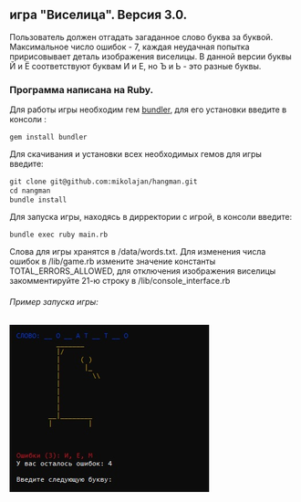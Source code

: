 ## игра "Виселица". Версия 3.0.

Пользователь должен отгадать загаданное слово буква за буквой. Максимальное число ошибок - 7, каждая неудачная попытка пририсовывает деталь изображения виселицы.
В данной версии буквы Й и Ё соответствуют буквам И и Е, но Ъ и Ь - это разные буквы.

### Программа написана на Ruby.

Для работы игры необходим гем [bundler](https://bundler.io/), для его установки введите в консоли :

    gem install bundler
    
Для скачивания и установки всех необходимых гемов для игры введите:

    git clone git@github.com:mikolajan/hangman.git
    cd nangman
    bundle install

Для запуска игры, находясь в дирректории с игрой, в консоли введите:

    bundle exec ruby main.rb

Слова для игры хранятся в /data/words.txt. Для изменения числа ошибок в /lib/game.rb измените значение константы TOTAL_ERRORS_ALLOWED, для отключения изображения виселицы закомментируйте 21-ю строку в /lib/console_interface.rb

###### Пример запуска игры:
![Пример запуска игры](https://github.com/mikolajan/hangman/blob/images-for-README/game_example.jpg)
